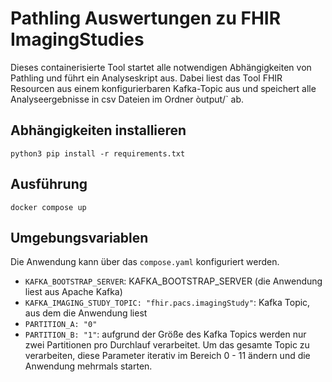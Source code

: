 # Pathling Auswertungen zu FHIR ImagingStudies

Dieses containerisierte Tool startet alle notwendigen Abhängigkeiten von Pathling und führt ein Analyseskript aus. Dabei liest das Tool FHIR Resourcen aus einem konfigurierbaren Kafka-Topic aus und speichert alle Analyseergebnisse in csv Dateien im Ordner òutput/` ab.

## Abhängigkeiten installieren

```
python3 pip install -r requirements.txt
```

## Ausführung

```
docker compose up
```

## Umgebungsvariablen

Die Anwendung kann über das `compose.yaml` konfiguriert werden.

* `KAFKA_BOOTSTRAP_SERVER`: KAFKA_BOOTSTRAP_SERVER (die Anwendung liest aus Apache Kafka)
* `KAFKA_IMAGING_STUDY_TOPIC: "fhir.pacs.imagingStudy"`: Kafka Topic, aus dem die Anwendung liest
* `PARTITION_A: "0"`
* `PARTITION_B: "1"`: aufgrund der Größe des Kafka Topics werden nur zwei Partitionen pro Durchlauf verarbeitet. Um das gesamte Topic zu verarbeiten, diese Parameter iterativ im Bereich 0 - 11 ändern und die Anwendung mehrmals starten.
